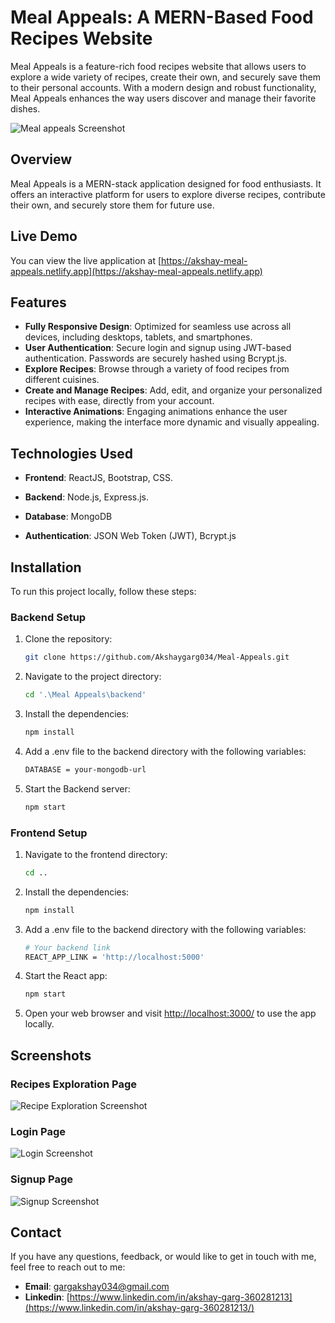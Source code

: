 # Meal Appeals: A MERN-Based Food Recipes Website

Meal Appeals is a feature-rich food recipes website that allows users to explore a wide variety of recipes, create their own, and securely save them to their personal accounts. With a modern design and robust functionality, Meal Appeals enhances the way users discover and manage their favorite dishes.

![Meal appeals Screenshot](https://res.cloudinary.com/dz1vsgxm5/image/upload/All%20projects%20Screenshots/bdb1egaivgfuc6eqymko)

## Overview

Meal Appeals is a MERN-stack application designed for food enthusiasts. It offers an interactive platform for users to explore diverse recipes, contribute their own, and securely store them for future use.

## Live Demo

You can view the live application at [https://akshay-meal-appeals.netlify.app](https://akshay-meal-appeals.netlify.app)

## Features

- **Fully Responsive Design**:  Optimized for seamless use across all devices, including desktops, tablets, and smartphones.
- **User Authentication**:  Secure login and signup using JWT-based authentication. Passwords are securely hashed using Bcrypt.js.
- **Explore Recipes**:  Browse through a variety of food recipes from different cuisines.
- **Create and Manage Recipes**:  Add, edit, and organize your personalized recipes with ease, directly from your account.
- **Interactive Animations**:  Engaging animations enhance the user experience, making the interface more dynamic and visually appealing.

## Technologies Used

- **Frontend**: ReactJS, Bootstrap, CSS.

- **Backend**: Node.js, Express.js.

- **Database**: MongoDB

- **Authentication**: JSON Web Token (JWT), Bcrypt.js

## Installation

To run this project locally, follow these steps:

### Backend Setup
1. Clone the repository:

   ```bash
   git clone https://github.com/Akshaygarg034/Meal-Appeals.git
   ```

2. Navigate to the project directory:

    ```bash
    cd '.\Meal Appeals\backend'
    ```

3. Install the dependencies:

    ```bash
    npm install
    ```

4. Add a .env file to the backend directory with the following variables:

    ```bash
    DATABASE = your-mongodb-url
    ```

5. Start the Backend server:

    ```bash
    npm start
    ```
### Frontend Setup

1. Navigate to the frontend directory:

    ```bash
    cd ..
    ```

2. Install the dependencies:

    ```bash
    npm install
    ```

3. Add a .env file to the backend directory with the following variables:

    ```bash
    # Your backend link
    REACT_APP_LINK = 'http://localhost:5000'
    ```

4. Start the React app:

    ```bash
    npm start
    ```

5. Open your web browser and visit <http://localhost:3000/> to use the app locally.

## Screenshots
### Recipes Exploration Page

![Recipe Exploration Screenshot](https://res.cloudinary.com/dz1vsgxm5/image/upload/All%20projects%20Screenshots/ihmzeilqkqunelvis5m8)

### Login Page

![Login Screenshot](https://res.cloudinary.com/dz1vsgxm5/image/upload/All%20projects%20Screenshots/rbv0wl7kcxo1cmbjpndx)

### Signup Page

![Signup Screenshot](https://res.cloudinary.com/dz1vsgxm5/image/upload/All%20projects%20Screenshots/fdhcws6bwporiiezcbxa)


## Contact

If you have any questions, feedback, or would like to get in touch with me, feel free to reach out to me:
- **Email**: [gargakshay034@gmail.com](gargakshay034@gmail.com)
- **Linkedin**: [https://www.linkedin.com/in/akshay-garg-360281213](https://www.linkedin.com/in/akshay-garg-360281213/)
